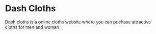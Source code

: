 # Dash Cloths 
Dash cloths is a online cloths website where you can puchase  attractive cloths for men and woman 
